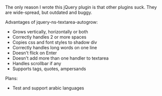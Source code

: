 
The only reason I wrote this jQuery plugin is that other plugins suck. They are wide-spread, but outdated and buggy.

Advantages of jquery-ns-textarea-autogrow:

* Grows vertically, horizontally or both
* Correctly handles 2 or more spaces
* Copies css and font styles to shadow div
* Correctly handles long words on one line
* Doesn't flick on Enter
* Doesn't add more than one handler to textarea
* Handles scrollbar if any
* Supports tags, quotes, ampersands

Plans:

* Test and support arabic languages
